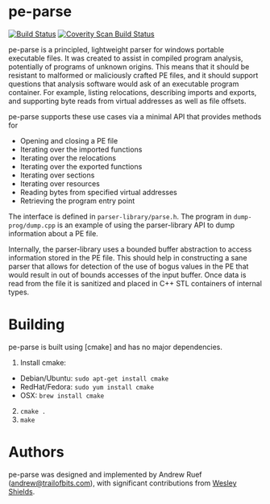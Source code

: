 pe-parse
=========================================

[![Build Status](https://travis-ci.org/trailofbits/pe-parse.svg?branch=master)](https://travis-ci.org/trailofbits/pe-parse)
[![Coverity Scan Build Status](https://scan.coverity.com/projects/3671/badge.svg)](https://scan.coverity.com/projects/3671)

pe-parse is a principled, lightweight parser for windows portable executable files. It was created to assist in compiled program analysis, potentially of programs of unknown origins. This means that it should be resistant to malformed or maliciously crafted PE files, and it should support questions that analysis software would ask of an executable program container. For example, listing relocations, describing imports and exports, and supporting byte reads from virtual addresses as well as file offsets. 

pe-parse supports these use cases via a minimal API that provides methods for
 * Opening and closing a PE file
 * Iterating over the imported functions
 * Iterating over the relocations
 * Iterating over the exported functions
 * Iterating over sections
 * Iterating over resources
 * Reading bytes from specified virtual addresses
 * Retrieving the program entry point

The interface is defined in `parser-library/parse.h`. The program in `dump-prog/dump.cpp` is an example of using the parser-library API to dump information about a PE file. 

Internally, the parser-library uses a bounded buffer abstraction to access information stored in the PE file. This should help in constructing a sane parser that allows for detection of the use of bogus values in the PE that would result in out of bounds accesses of the input buffer. Once data is read from the file it is sanitized and placed in C++ STL containers of internal types.

Building
========
pe-parse is built using [cmake] and has no major dependencies.

1. Install cmake:
  * Debian/Ubuntu: `sudo apt-get install cmake`
  * RedHat/Fedora: `sudo yum install cmake`
  * OSX: `brew install cmake`
2. `cmake .`
3. `make`

Authors
=======
pe-parse was designed and implemented by Andrew Ruef (andrew@trailofbits.com), with significant contributions from [Wesley Shields](https://github.com/wxsBSD).
